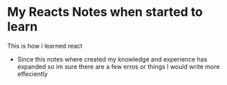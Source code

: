 # My Reacts Notes when started to learn 

This is how i learned react

* Since this notes where created my knowledge and experience has expanded so im sure there are a few erros or things I would write more effeciently 
